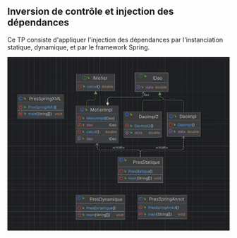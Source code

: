 <h2>Inversion de contrôle et injection des dépendances</h2>
<p>Ce TP consiste d'appliquer l'injection des dépendances par l'instanciation statique, dynamique, et par le framework Spring.</p>
<img src="images/img.png">
